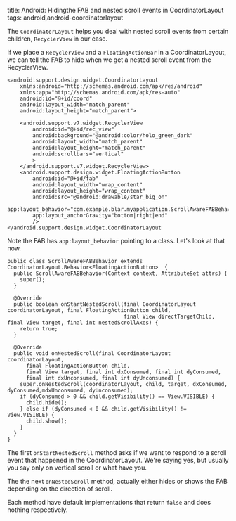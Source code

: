 title: Android: Hidingthe FAB and nested scroll events in CoordinatorLayout
tags: android,android-coordinatorlayout

The `CoordinatorLayout` helps you deal with nested scroll events from certain children, `RecyclerView` in our case.

If we place a `RecyclerView` and a `FloatingActionBar` in a CoordinatorLayout, we can tell the FAB to hide when we get a nested scroll event from the RecyclerView.

    <android.support.design.widget.CoordinatorLayout
        xmlns:android="http://schemas.android.com/apk/res/android"
        xmlns:app="http://schemas.android.com/apk/res-auto"
        android:id="@+id/coord"
        android:layout_width="match_parent"
        android:layout_height="match_parent">
    
        <android.support.v7.widget.RecyclerView
            android:id="@+id/rec_view"
            android:background="@android:color/holo_green_dark"
            android:layout_width="match_parent"
            android:layout_height="match_parent"
            android:scrollbars="vertical"
            >
        </android.support.v7.widget.RecyclerView>
        <android.support.design.widget.FloatingActionButton
            android:id="@+id/fab"
            android:layout_width="wrap_content"
            android:layout_height="wrap_content"
            android:src="@android:drawable/star_big_on"
            app:layout_behavior="com.example.blar.myapplication.ScrollAwareFABBehavior"
            app:layout_anchorGravity="bottom|right|end"
            />
    </android.support.design.widget.CoordinatorLayout

Note the FAB has `app:layout_behavior` pointing to a class. Let's look at that now.
    
    public class ScrollAwareFABBehavior extends CoordinatorLayout.Behavior<FloatingActionButton>  {
      public ScrollAwareFABBehavior(Context context, AttributeSet attrs) {
        super();
      }
    
      @Override
      public boolean onStartNestedScroll(final CoordinatorLayout coordinatorLayout, final FloatingActionButton child,
                                         final View directTargetChild, final View target, final int nestedScrollAxes) {
        return true;
      }
    
      @Override
      public void onNestedScroll(final CoordinatorLayout coordinatorLayout,
          final FloatingActionButton child,
          final View target, final int dxConsumed, final int dyConsumed,
          final int dxUnconsumed, final int dyUnconsumed) {
        super.onNestedScroll(coordinatorLayout, child, target, dxConsumed, dyConsumed,mdxUnconsumed, dyUnconsumed);
        if (dyConsumed > 0 && child.getVisibility() == View.VISIBLE) {
          child.hide();
        } else if (dyConsumed < 0 && child.getVisibility() != View.VISIBLE) {
          child.show();
        }
      }
    }

The first `onStartNestedScroll` method asks if we want to respond to a scroll event that happened in the CoordinatorLayout. We're saying yes, but usually you say only on vertical scroll or what have you.

The the next `onNestedScroll` method, actually either hides or shows the FAB depending on the direction of scroll.

Each method have default implementations that return `false` and does nothing respectively.
